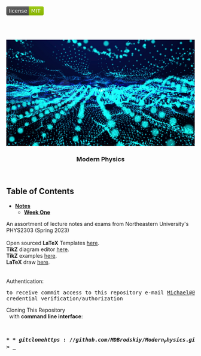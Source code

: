 <!-- PROJECT LOGO -->
<br />
<p align="left">
  <a href="https://github.com/MDBrodskiy/Modern_Physics/tree/master/LICENSE">
    <img src="images/LicenseImage.svg" alt="license" width="100" height="24"></a>
</p>
<br/>
<br/>

<!-- BACKGROUND & TITLE -->
<p align="center">
  <a href="https://github.com/MDBrodskiy/Modern_Physics">
    <img src="images/background.png" alt="background">
  </a>
  <h3 align="center">Modern Physics</h3>
<br />
</p>

<!-- TABLE OF CONTENTS -->
## Table of Contents

* [**Notes**](https://github.com/MDBrodskiy/Modern_Physics/tree/master/Notes/)
    * [**Week One**](https://github.com/MDBrodskiy/Modern_Physics/tree/master/Notes/Section1.pdf)

<!--
  * [**Chapter 1**](#Notes/Chapter\ 1)
* [**Exams**](#Exams)
* [**Projects**](#Projects)
-->


An assortment of lecture notes and exams from Northeastern University's PHYS2303 (Spring 2023)
<br/> <br/> 
Open sourced **LaTeX** Templates [here](https://www.latextemplates.com/).
<br/>
**TikZ** diagram editor [here](https://www.mathcha.io/editor).
<br/>
**TikZ** examples [here](https://www.texample.net/tikz/example).
<br/>
**LaTeX** draw [here](https://www.latexdraw.com/).
<br/> <br/> <br/>
Authentication:   
    <pre>to receive commit access to this repository e-mail Michael@Brodskiy.com for credential verification/authorization</pre>

Cloning This Repository
</br>&nbsp;&nbsp;with **command line interface**:
    <pre>    
    **$** git clone https://github.com/MDBrodskiy/Modern_Physics.git    
    **$** **>**  **_**
    </pre>
